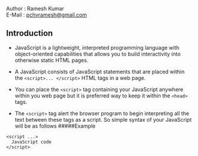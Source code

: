 Author : Ramesh Kumar<br/>
E-Mail : pchvramesh@gmail.com<br/>

Introduction
---
* JavaScript is a lightweight, interpreted programming language with object-oriented capabilities that allows you to build interactivity into otherwise static HTML pages.

* A JavaScript consists of JavaScript statements that are placed within the `<script>... </script>` HTML tags in a web page.

* You can place the `<script>` tag containing your JavaScript anywhere within you web page but it is preferred way to keep it within the `<head>` tags.

* The `<script>` tag alert the browser program to begin interpreting all the text between these tags as a script. So simple syntax of your JavaScript will be as follows
#####Example
```
<script ...>
  JavaScript code
</script>
```
